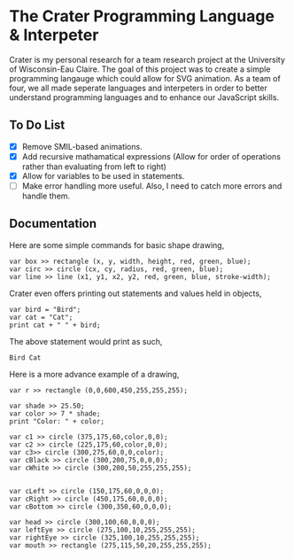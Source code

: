 # The Crater Programming Language & Interpeter
Crater is my personal research for a team research project at the University of Wisconsin-Eau Claire. The goal of this project was to create a simple programming langauge which could allow for SVG animation. As a team of four, we all made seperate languages and interpeters in order to better understand programming languages and to enhance our JavaScript skills.

## To Do List
- [x] Remove SMIL-based animations.
- [x] Add recursive mathamatical expressions (Allow for order of operations rather than evaluating from left to right)
- [x] Allow for variables to be used in statements.
- [ ] Make error handling more useful. Also, I need to catch more errors and handle them.

## Documentation
Here are some simple commands for basic shape drawing,
```
var box >> rectangle (x, y, width, height, red, green, blue);
var circ >> circle (cx, cy, radius, red, green, blue);
var line >> line (x1, y1, x2, y2, red, green, blue, stroke-width);
```

Crater even offers printing out statements and values held in objects,
```
var bird = "Bird";
var cat = "Cat";
print cat + " " + bird;
```
The above statement would print as such,
```
Bird Cat
```

Here is a more advance example of a drawing,
```
var r >> rectangle (0,0,600,450,255,255,255);

var shade >> 25.50;
var color >> 7 * shade;
print "Color: " + color;

var c1 >> circle (375,175,60,color,0,0);
var c2 >> circle (225,175,60,color,0,0);
var c3>> circle (300,275,60,0,0,color);
var cBlack >> circle (300,200,75,0,0,0);
var cWhite >> circle (300,200,50,255,255,255);


var cLeft >> circle (150,175,60,0,0,0);
var cRight >> circle (450,175,60,0,0,0);
var cBottom >> circle (300,350,60,0,0,0);

var head >> circle (300,100,60,0,0,0);
var leftEye >> circle (275,100,10,255,255,255);
var rightEye >> circle (325,100,10,255,255,255);
var mouth >> rectangle (275,115,50,20,255,255,255);
```

